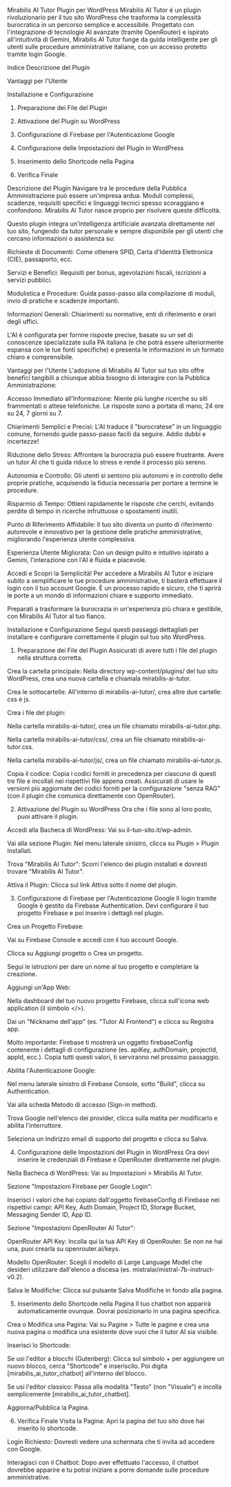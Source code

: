 Mirabilis AI Tutor Plugin per WordPress
Mirabilis AI Tutor è un plugin rivoluzionario per il tuo sito WordPress che trasforma la complessità burocratica in un percorso semplice e accessibile. Progettato con l'integrazione di tecnologie AI avanzate (tramite OpenRouter) e ispirato all'intuitività di Gemini, Mirabilis AI Tutor funge da guida intelligente per gli utenti sulle procedure amministrative italiane, con un accesso protetto tramite login Google.

Indice
Descrizione del Plugin

Vantaggi per l'Utente

Installazione e Configurazione

1. Preparazione dei File del Plugin

2. Attivazione del Plugin su WordPress

3. Configurazione di Firebase per l'Autenticazione Google

4. Configurazione delle Impostazioni del Plugin in WordPress

5. Inserimento dello Shortcode nella Pagina

6. Verifica Finale

Descrizione del Plugin
Navigare tra le procedure della Pubblica Amministrazione può essere un'impresa ardua. Moduli complessi, scadenze, requisiti specifici e linguaggi tecnici spesso scoraggiano e confondono. Mirabilis AI Tutor nasce proprio per risolvere queste difficoltà.

Questo plugin integra un'intelligenza artificiale avanzata direttamente nel tuo sito, fungendo da tutor personale e sempre disponibile per gli utenti che cercano informazioni o assistenza su:

Richieste di Documenti: Come ottenere SPID, Carta d'Identità Elettronica (CIE), passaporto, ecc.

Servizi e Benefici: Requisiti per bonus, agevolazioni fiscali, iscrizioni a servizi pubblici.

Modulistica e Procedure: Guida passo-passo alla compilazione di moduli, invio di pratiche e scadenze importanti.

Informazioni Generali: Chiarimenti su normative, enti di riferimento e orari degli uffici.

L'AI è configurata per fornire risposte precise, basate su un set di conoscenze specializzate sulla PA italiana (e che potrà essere ulteriormente espansa con le tue fonti specifiche) e presenta le informazioni in un formato chiaro e comprensibile.

Vantaggi per l'Utente
L'adozione di Mirabilis AI Tutor sul tuo sito offre benefici tangibili a chiunque abbia bisogno di interagire con la Pubblica Amministrazione:

Accesso Immediato all'Informazione: Niente più lunghe ricerche su siti frammentati o attese telefoniche. Le risposte sono a portata di mano, 24 ore su 24, 7 giorni su 7.

Chiarimenti Semplici e Precisi: L'AI traduce il "burocratese" in un linguaggio comune, fornendo guide passo-passo facili da seguire. Addio dubbi e incertezze!

Riduzione dello Stress: Affrontare la burocrazia può essere frustrante. Avere un tutor AI che ti guida riduce lo stress e rende il processo più sereno.

Autonomia e Controllo: Gli utenti si sentono più autonomi e in controllo delle proprie pratiche, acquisendo la fiducia necessaria per portare a termine le procedure.

Risparmio di Tempo: Ottieni rapidamente le risposte che cerchi, evitando perdite di tempo in ricerche infruttuose o spostamenti inutili.

Punto di Riferimento Affidabile: Il tuo sito diventa un punto di riferimento autorevole e innovativo per la gestione delle pratiche amministrative, migliorando l'esperienza utente complessiva.

Esperienza Utente Migliorata: Con un design pulito e intuitivo ispirato a Gemini, l'interazione con l'AI è fluida e piacevole.

Accedi e Scopri la Semplicità! Per accedere a Mirabilis AI Tutor e iniziare subito a semplificare le tue procedure amministrative, ti basterà effettuare il login con il tuo account Google. È un processo rapido e sicuro, che ti aprirà le porte a un mondo di informazioni chiare e supporto immediato.

Preparati a trasformare la burocrazia in un'esperienza più chiara e gestibile, con Mirabilis AI Tutor al tuo fianco.

Installazione e Configurazione
Segui questi passaggi dettagliati per installare e configurare correttamente il plugin sul tuo sito WordPress.

1. Preparazione dei File del Plugin
Assicurati di avere tutti i file del plugin nella struttura corretta.

Crea la cartella principale: Nella directory wp-content/plugins/ del tuo sito WordPress, crea una nuova cartella e chiamala mirabilis-ai-tutor.

Crea le sottocartelle: All'interno di mirabilis-ai-tutor/, crea altre due cartelle: css e js.

Crea i file del plugin:

Nella cartella mirabilis-ai-tutor/, crea un file chiamato mirabilis-ai-tutor.php.

Nella cartella mirabilis-ai-tutor/css/, crea un file chiamato mirabilis-ai-tutor.css.

Nella cartella mirabilis-ai-tutor/js/, crea un file chiamato mirabilis-ai-tutor.js.

Copia il codice: Copia i codici forniti in precedenza per ciascuno di questi tre file e incollali nei rispettivi file appena creati. Assicurati di usare le versioni più aggiornate dei codici forniti per la configurazione "senza RAG" (con il plugin che comunica direttamente con OpenRouter).

2. Attivazione del Plugin su WordPress
Ora che i file sono al loro posto, puoi attivare il plugin.

Accedi alla Bacheca di WordPress: Vai su il-tuo-sito.it/wp-admin.

Vai alla sezione Plugin: Nel menu laterale sinistro, clicca su Plugin > Plugin installati.

Trova "Mirabilis AI Tutor": Scorri l'elenco dei plugin installati e dovresti trovare "Mirabilis AI Tutor".

Attiva il Plugin: Clicca sul link Attiva sotto il nome del plugin.

3. Configurazione di Firebase per l'Autenticazione Google
Il login tramite Google è gestito da Firebase Authentication. Devi configurare il tuo progetto Firebase e poi inserire i dettagli nel plugin.

Crea un Progetto Firebase:

Vai su Firebase Console e accedi con il tuo account Google.

Clicca su Aggiungi progetto o Crea un progetto.

Segui le istruzioni per dare un nome al tuo progetto e completare la creazione.

Aggiungi un'App Web:

Nella dashboard del tuo nuovo progetto Firebase, clicca sull'icona web application (il simbolo </>).

Dai un "Nickname dell'app" (es. "Tutor AI Frontend") e clicca su Registra app.

Molto importante: Firebase ti mostrerà un oggetto firebaseConfig contenente i dettagli di configurazione (es. apiKey, authDomain, projectId, appId, ecc.). Copia tutti questi valori, ti serviranno nel prossimo passaggio.

Abilita l'Autenticazione Google:

Nel menu laterale sinistro di Firebase Console, sotto "Build", clicca su Authentication.

Vai alla scheda Metodo di accesso (Sign-in method).

Trova Google nell'elenco dei provider, clicca sulla matita per modificarlo e abilita l'interruttore.

Seleziona un Indirizzo email di supporto del progetto e clicca su Salva.

4. Configurazione delle Impostazioni del Plugin in WordPress
Ora devi inserire le credenziali di Firebase e OpenRouter direttamente nel plugin.

Nella Bacheca di WordPress: Vai su Impostazioni > Mirabilis AI Tutor.

Sezione "Impostazioni Firebase per Google Login":

Inserisci i valori che hai copiato dall'oggetto firebaseConfig di Firebase nei rispettivi campi: API Key, Auth Domain, Project ID, Storage Bucket, Messaging Sender ID, App ID.

Sezione "Impostazioni OpenRouter AI Tutor":

OpenRouter API Key: Incolla qui la tua API Key di OpenRouter. Se non ne hai una, puoi crearla su openrouter.ai/keys.

Modello OpenRouter: Scegli il modello di Large Language Model che desideri utilizzare dall'elenco a discesa (es. mistralai/mistral-7b-instruct-v0.2).

Salva le Modifiche: Clicca sul pulsante Salva Modifiche in fondo alla pagina.

5. Inserimento dello Shortcode nella Pagina
Il tuo chatbot non apparirà automaticamente ovunque. Dovrai posizionarlo in una pagina specifica.

Crea o Modifica una Pagina: Vai su Pagine > Tutte le pagine e crea una nuova pagina o modifica una esistente dove vuoi che il tutor AI sia visibile.

Inserisci lo Shortcode:

Se usi l'editor a blocchi (Gutenberg): Clicca sul simbolo + per aggiungere un nuovo blocco, cerca "Shortcode" e inseriscilo. Poi digita [mirabilis_ai_tutor_chatbot] all'interno del blocco.

Se usi l'editor classico: Passa alla modalità "Testo" (non "Visuale") e incolla semplicemente [mirabilis_ai_tutor_chatbot].

Aggiorna/Pubblica la Pagina.

6. Verifica Finale
Visita la Pagina: Apri la pagina del tuo sito dove hai inserito lo shortcode.

Login Richiesto: Dovresti vedere una schermata che ti invita ad accedere con Google.

Interagisci con il Chatbot: Dopo aver effettuato l'accesso, il chatbot dovrebbe apparire e tu potrai iniziare a porre domande sulle procedure amministrative.
